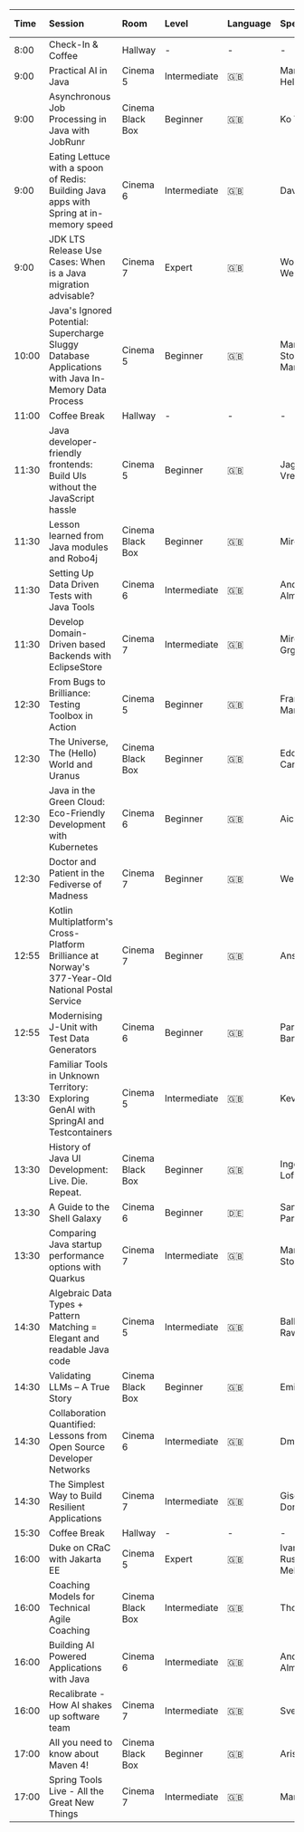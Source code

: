 | Time  | Session                                                                                             | Room             | Level        | Language | Speakers                          | Online Alternative                                                                                                                                                                                 |
|:------|:----------------------------------------------------------------------------------------------------|:-----------------|:-------------|:---------|:----------------------------------|:---------------------------------------------------------------------------------------------------------------------------------------------------------------------------------------------------|
| 8:00  | Check-In & Coffee                                                                                   | Hallway          | -            | -        | -                                 | -                                                                                                                                                                                                  |
| 9:00  | Practical AI in Java                                                                                | Cinema 5         | Intermediate | 🇬🇧     | Marcus Hellberg                   | [YouTube](https://www.youtube.com/watch?v=MtwAh-ItOhc), [YouTube](https://www.youtube.com/watch?v=qL9A21N-6J4)                                                                                     |
| 9:00  | Asynchronous Job Processing in Java with JobRunr                                                    | Cinema Black Box | Beginner     | 🇬🇧     | Ko Turk                           | [YouTube](https://www.youtube.com/watch?v=e9POHS0BjEg), [YouTube](https://www.youtube.com/watch?v=HmGmV5O_d-M)                                                                                     |
| 9:00  | Eating Lettuce with a spoon of Redis: Building Java apps with Spring at in-memory speed             | Cinema 6         | Intermediate | 🇬🇧     | David Maier                       | [YouTube](https://www.youtube.com/watch?v=H_DFM_CCEGI)                                                                                                                                             |
| 9:00  | JDK LTS Release Use Cases: When is a Java migration advisable?                                      | Cinema 7         | Expert       | 🇬🇧     | Wolfgang Weigend                  | [Java almanac](https://javaalmanac.io/), [Oracle Migration guide](https://docs.oracle.com/en/java/javase/21/migrate/preparing-migration.html#GUID-5657F44A-B2D7-4FB6-AAD7-295AC4533ABC)            |
| 10:00 | Java's Ignored Potential: Supercharge Sluggy Database Applications with Java In-Memory Data Process | Cinema 5         | Beginner     | 🇬🇧     | Mark Stoodley, Markus Kett        | -                                                                                                                                                                                                  |
| 11:00 | Coffee Break                                                                                        | Hallway          | -            | -        | -                                 | -                                                                                                                                                                                                  |
| 11:30 | Java developer-friendly frontends: Build UIs without the JavaScript hassle                          | Cinema 5         | Beginner     | 🇬🇧     | Jago de Vreede                    | [YouTube](https://www.youtube.com/watch?v=t7CROVJbYto)                                                                                                                                             |
| 11:30 | Lesson learned from Java modules and Robo4j                                                         | Cinema Black Box | Beginner     | 🇬🇧     | Miro Wenger                       | [Article](https://www.robo4j.io/2016/06/robounit-roboagent-implementation-log.html)                                                                                                                |
| 11:30 | Setting Up Data Driven Tests with Java Tools                                                        | Cinema 6         | Intermediate | 🇬🇧     | Andres Almiray                    | [YouTube](https://www.youtube.com/watch?v=XxRsjxR-Bwk), [YouTube](https://www.youtube.com/watch?v=WcqC43bgYs0)                                                                                     |
| 11:30 | Develop Domain-Driven based Backends with EclipseStore                                              | Cinema 7         | Intermediate | 🇬🇧     | Miroslav Grgić                    | -                                                                                                                                                                                                  |
| 12:30 | From Bugs to Brilliance: Testing Toolbox in Action                                                  | Cinema 5         | Beginner     | 🇬🇧     | François Martin                   | [YouTube](https://www.youtube.com/watch?v=KeTTfvD9elw), [YouTUbe](https://www.youtube.com/watch?v=vJyY7x69p0Y)                                                                                     |
| 12:30 | The Universe, The (Hello) World and Uranus                                                          | Cinema Black Box | Beginner     | 🇬🇧     | Edoardo Carlesi                   | [YouTube](https://www.youtube.com/watch?v=5PPhr7Neyi8), [Slides](https://www.jfokus.se/jfokus25-preso/The-Universe-The-World-Uranus.pdf)                                                           |
| 12:30 | Java in the Green Cloud: Eco-Friendly Development with Kubernetes                                   | Cinema 6         | Beginner     | 🇬🇧     | Aicha Laafia                      | [YouTube](https://www.youtube.com/watch?v=Y84ir57Gd4Y), [Article](https://medium.com/@aichalaafia1/green-programming-in-java-part-2-building-eco-friendly-applications-on-kubernetes-ff5a4c566ef0) |
| 12:30 | Doctor and Patient in the Fediverse of Madness                                                      | Cinema 7         | Beginner     | 🇬🇧     | Werner Keil                       | [Fediverse site](https://fediverse.party/)                                                                                                                                                         |
| 12:55 | Kotlin Multiplatform's Cross-Platform Brilliance at Norway's 377-Year-Old National Postal Service   | Cinema 7         | Beginner     | 🇬🇧     | Anshika Koul                      | [YouTube](https://www.youtube.com/watch?v=RMLBr9ZOyig)                                                                                                                                             |
| 12:55 | Modernising J-Unit with Test Data Generators                                                        | Cinema 6         | Beginner     | 🇬🇧     | Parichay Banerjee                 | [YouTube](https://www.youtube.com/watch?v=ICTeJMwZrQ8)                                                                                                                                             |
| 13:30 | Familiar Tools in Unknown Territory: Exploring GenAI with SpringAI and Testcontainers               | Cinema 5         | Intermediate | 🇬🇧     | Kevin Wittek                      | -                                                                                                                                                                                                  |
| 13:30 | History of Java UI Development: Live. Die. Repeat.                                                  | Cinema Black Box | Beginner     | 🇬🇧     | Ingo Düppe, Lofi Dewanto          | -                                                                                                                                                                                                  |
| 13:30 | A Guide to the Shell Galaxy                                                                         | Cinema 6         | Beginner     | 🇩🇪     | Sandra Parsick                    | -                                                                                                                                                                                                  |
| 13:30 | Comparing Java startup performance options with Quarkus                                             | Cinema 7         | Intermediate | 🇬🇧     | Mark Stoodley                     | [YouTube](https://youtu.be/FXzlgM162Zs)                                                                                                                                                            |
| 14:30 | Algebraic Data Types + Pattern Matching = Elegant and readable Java code                            | Cinema 5         | Intermediate | 🇬🇧     | Balkrishna Rawool                 | [YouTube](https://www.youtube.com/watch?v=ylqH2CrWc0g), [YouTube](https://www.youtube.com/watch?v=8jw1sUHtkGM)                                                                                     |
| 14:30 | Validating LLMs – A True Story                                                                      | Cinema Black Box | Beginner     | 🇬🇧     | Emily Jiang                       | -                                                                                                                                                                                                  |
| 14:30 | Collaboration Quantified: Lessons from Open Source Developer Networks                               | Cinema 6         | Intermediate | 🇬🇧     | Dmitry Yanter                     | -                                                                                                                                                                                                  |
| 14:30 | The Simplest Way to Build Resilient Applications                                                    | Cinema 7         | Intermediate | 🇬🇧     | Giselle van Dongen                | [Article](https://javapro.io/2025/05/08/the-simplest-way-to-build-resilient-applications/)                                                                                                         |
| 15:30 | Coffee Break                                                                                        | Hallway          | -            | -        | -                                 | -                                                                                                                                                                                                  |
| 16:00 | Duke on CRaC with Jakarta EE                                                                        | Cinema 5         | Expert       | 🇬🇧     | Ivar Grimstad, Rustam Mehmandarov | [YouTube](https://www.youtube.com/watch?v=BujrB0_vbeY)                                                                                                                                             |
| 16:00 | Coaching Models for Technical Agile Coaching                                                        | Cinema Black Box | Intermediate | 🇬🇧     | Thomas Much                       | [YouTube](https://www.youtube.com/watch?v=yiHOzsWiPRk), [Article](https://www.agilealliance.org/resources/sessions/technical-agile-coaching-with-the-samman-method/)                               |
| 16:00 | Building AI Powered Applications with Java                                                          | Cinema 6         | Intermediate | 🇬🇧     | Andres Almiray                    | -                                                                                                                                                                                                  |
| 16:00 | Recalibrate - How AI shakes up software team                                                        | Cinema 7         | Intermediate | 🇬🇧     | Sven Peters                       | -                                                                                                                                                                                                  |
| 17:00 | All you need to know about Maven 4!                                                                 | Cinema Black Box | Beginner     | 🇬🇧     | Aris Bühner                       | [YouTube](https://www.youtube.com/watch?v=P1nDlF2vg1I)                                                                                                                                             |
| 17:00 | Spring Tools Live - All the Great New Things                                                        | Cinema 7         | Intermediate | 🇬🇧     | Martin Lippert                    | [YouTube](https://www.youtube.com/watch?v=Hp6V5fWC3eo)                                                                                                                                             |